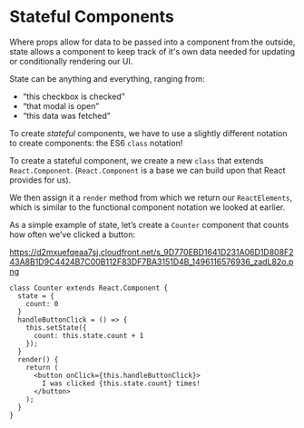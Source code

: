 # Stateful Components

Where props allow for data to be passed into a component from the outside, state allows a component to keep track of it's own data needed for updating or conditionally rendering our UI.

State can be anything and everything, ranging from: 

- “this checkbox is checked”
- “that modal is open”
- “this data was fetched”

To create *stateful* components, we have to use a slightly different notation to create components: the ES6 `class` notation!

To create a stateful component, we create a new `class` that extends `React.Component`. (`React.Component` is a base we can build upon that React provides for us).

We then assign it a `render` method from which we return our `ReactElements`, which is similar to the functional component notation we looked at earlier.

As a simple example of state, let’s create a `Counter` component that counts how often we’ve clicked a button:

https://d2mxuefqeaa7sj.cloudfront.net/s_9D770EBD1641D231A06D1D808F243A8B1D9C4424B7C00B112F83DF7BA3151D4B_1496116576936_zadL82o.png

    class Counter extends React.Component {
      state = {
        count: 0
      }
      handleButtonClick = () => {
        this.setState({
          count: this.state.count + 1
        });
      }
      render() {
        return (
          <button onClick={this.handleButtonClick}>
            I was clicked {this.state.count} times!
          </button>
        );
      }
    }

